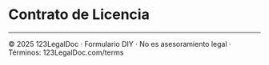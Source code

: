 # Contrato de Licencia

---
© 2025 123LegalDoc · Formulario DIY · No es asesoramiento legal · Términos: 123LegalDoc.com/terms
